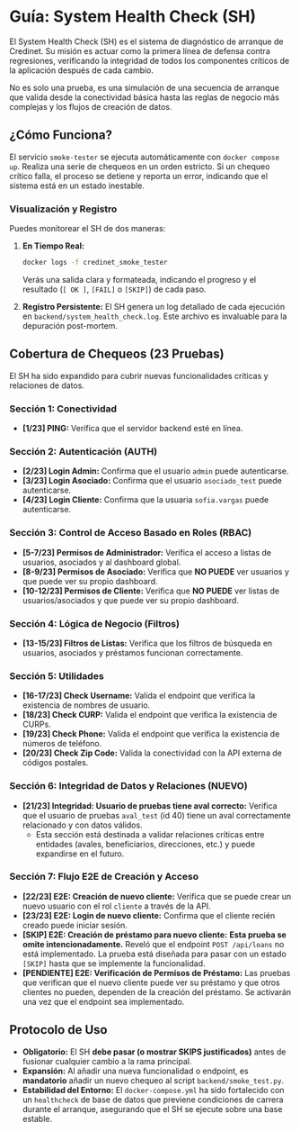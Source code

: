 # Guía: System Health Check (SH)

El System Health Check (SH) es el sistema de diagnóstico de arranque de Credinet. Su misión es actuar como la primera línea de defensa contra regresiones, verificando la integridad de todos los componentes críticos de la aplicación después de cada cambio.

No es solo una prueba, es una simulación de una secuencia de arranque que valida desde la conectividad básica hasta las reglas de negocio más complejas y los flujos de creación de datos.

## ¿Cómo Funciona?

El servicio `smoke-tester` se ejecuta automáticamente con `docker compose up`. Realiza una serie de chequeos en un orden estricto. Si un chequeo crítico falla, el proceso se detiene y reporta un error, indicando que el sistema está en un estado inestable.

### Visualización y Registro

Puedes monitorear el SH de dos maneras:

1.  **En Tiempo Real:**
    ```bash
    docker logs -f credinet_smoke_tester
    ```
    Verás una salida clara y formateada, indicando el progreso y el resultado (`[ OK ]`, `[FAIL]` o `[SKIP]`) de cada paso.

2.  **Registro Persistente:**
    El SH genera un log detallado de cada ejecución en `backend/system_health_check.log`. Este archivo es invaluable para la depuración post-mortem.


## Cobertura de Chequeos (23 Pruebas)

El SH ha sido expandido para cubrir nuevas funcionalidades críticas y relaciones de datos.

### Sección 1: Conectividad
-   **[1/23] PING:** Verifica que el servidor backend esté en línea.

### Sección 2: Autenticación (AUTH)
-   **[2/23] Login Admin:** Confirma que el usuario `admin` puede autenticarse.
-   **[3/23] Login Asociado:** Confirma que el usuario `asociado_test` puede autenticarse.
-   **[4/23] Login Cliente:** Confirma que la usuaria `sofia.vargas` puede autenticarse.

### Sección 3: Control de Acceso Basado en Roles (RBAC)
-   **[5-7/23] Permisos de Administrador:** Verifica el acceso a listas de usuarios, asociados y al dashboard global.
-   **[8-9/23] Permisos de Asociado:** Verifica que **NO PUEDE** ver usuarios y que puede ver su propio dashboard.
-   **[10-12/23] Permisos de Cliente:** Verifica que **NO PUEDE** ver listas de usuarios/asociados y que puede ver su propio dashboard.

### Sección 4: Lógica de Negocio (Filtros)
-   **[13-15/23] Filtros de Listas:** Verifica que los filtros de búsqueda en usuarios, asociados y préstamos funcionan correctamente.

### Sección 5: Utilidades
-   **[16-17/23] Check Username:** Valida el endpoint que verifica la existencia de nombres de usuario.
-   **[18/23] Check CURP:** Valida el endpoint que verifica la existencia de CURPs.
-   **[19/23] Check Phone:** Valida el endpoint que verifica la existencia de números de teléfono.
-   **[20/23] Check Zip Code:** Valida la conectividad con la API externa de códigos postales.

### Sección 6: Integridad de Datos y Relaciones (NUEVO)
-   **[21/23] Integridad: Usuario de pruebas tiene aval correcto:** Verifica que el usuario de pruebas `aval_test` (id 40) tiene un aval correctamente relacionado y con datos válidos.
    - Esta sección está destinada a validar relaciones críticas entre entidades (avales, beneficiarios, direcciones, etc.) y puede expandirse en el futuro.

### Sección 7: Flujo E2E de Creación y Acceso
-   **[22/23] E2E: Creación de nuevo cliente:** Verifica que se puede crear un nuevo usuario con el rol `cliente` a través de la API.
-   **[23/23] E2E: Login de nuevo cliente:** Confirma que el cliente recién creado puede iniciar sesión.
-   **[SKIP] E2E: Creación de préstamo para nuevo cliente:** **Esta prueba se omite intencionadamente.** Reveló que el endpoint `POST /api/loans` no está implementado. La prueba está diseñada para pasar con un estado `[SKIP]` hasta que se implemente la funcionalidad.
-   **[PENDIENTE] E2E: Verificación de Permisos de Préstamo:** Las pruebas que verifican que el nuevo cliente puede ver su préstamo y que otros clientes no pueden, dependen de la creación del préstamo. Se activarán una vez que el endpoint sea implementado.

## Protocolo de Uso

-   **Obligatorio:** El SH **debe pasar (o mostrar SKIPS justificados)** antes de fusionar cualquier cambio a la rama principal.
-   **Expansión:** Al añadir una nueva funcionalidad o endpoint, es **mandatorio** añadir un nuevo chequeo al script `backend/smoke_test.py`.
-   **Estabilidad del Entorno:** El `docker-compose.yml` ha sido fortalecido con un `healthcheck` de base de datos que previene condiciones de carrera durante el arranque, asegurando que el SH se ejecute sobre una base estable.
